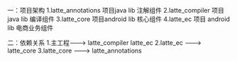 一：项目架构
   1.latte_annotations 项目java lib 注解组件
   2.latte_compiler 项目java lib 编译组件
   3.latte_core 项目android lib 核心组件
   4.latte_ec 项目 android lib 电商业务组件


二：依赖关系
    1.主工程---> latte_compiler   latte_ec
    2.latte_ec ---> latte_core
    3.latte_core ---> latte_annotations
